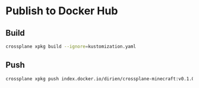 # Publish to Docker Hub

## Build

```bash
crossplane xpkg build --ignore=kustomization.yaml
```

## Push

```bash
crossplane xpkg push index.docker.io/dirien/crossplane-minecraft:v0.1.0
```

